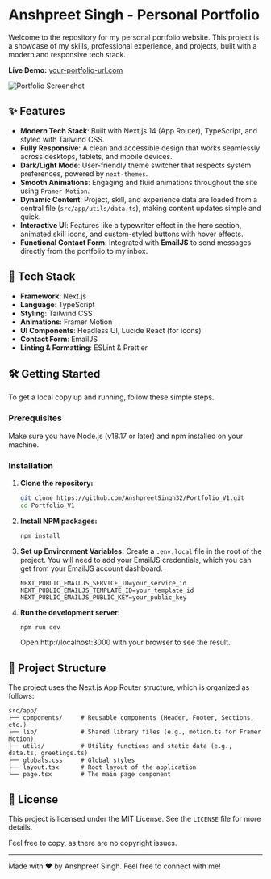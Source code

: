 # Anshpreet Singh - Personal Portfolio

Welcome to the repository for my personal portfolio website. This project is a showcase of my skills, professional experience, and projects, built with a modern and responsive tech stack.

**Live Demo:** [your-portfolio-url.com](https://your-portfolio-url.com)

![Portfolio Screenshot](./public/assets/screenshot.png)

## ✨ Features

- **Modern Tech Stack**: Built with Next.js 14 (App Router), TypeScript, and styled with Tailwind CSS.
- **Fully Responsive**: A clean and accessible design that works seamlessly across desktops, tablets, and mobile devices.
- **Dark/Light Mode**: User-friendly theme switcher that respects system preferences, powered by `next-themes`.
- **Smooth Animations**: Engaging and fluid animations throughout the site using `Framer Motion`.
- **Dynamic Content**: Project, skill, and experience data are loaded from a central file (`src/app/utils/data.ts`), making content updates simple and quick.
- **Interactive UI**: Features like a typewriter effect in the hero section, animated skill icons, and custom-styled buttons with hover effects.
- **Functional Contact Form**: Integrated with **EmailJS** to send messages directly from the portfolio to my inbox.

## 🚀 Tech Stack

- **Framework**: Next.js
- **Language**: TypeScript
- **Styling**: Tailwind CSS
- **Animations**: Framer Motion
- **UI Components**: Headless UI, Lucide React (for icons)
- **Contact Form**: EmailJS
- **Linting & Formatting**: ESLint & Prettier

## 🛠️ Getting Started

To get a local copy up and running, follow these simple steps.

### Prerequisites

Make sure you have Node.js (v18.17 or later) and npm installed on your machine.

### Installation

1. **Clone the repository:**
   ```bash
   git clone https://github.com/AnshpreetSingh32/Portfolio_V1.git
   cd Portfolio_V1
   ```

2. **Install NPM packages:**
   ```bash
   npm install
   ```

3. **Set up Environment Variables:**
   Create a `.env.local` file in the root of the project. You will need to add your EmailJS credentials, which you can get from your EmailJS account dashboard.

   ```.env.local
   NEXT_PUBLIC_EMAILJS_SERVICE_ID=your_service_id
   NEXT_PUBLIC_EMAILJS_TEMPLATE_ID=your_template_id
   NEXT_PUBLIC_EMAILJS_PUBLIC_KEY=your_public_key
   ```

4. **Run the development server:**
   ```bash
   npm run dev
   ```

   Open http://localhost:3000 with your browser to see the result.

## 📂 Project Structure

The project uses the Next.js App Router structure, which is organized as follows:

```
src/app/
├── components/     # Reusable components (Header, Footer, Sections, etc.)
├── lib/            # Shared library files (e.g., motion.ts for Framer Motion)
├── utils/          # Utility functions and static data (e.g., data.ts, greetings.ts)
├── globals.css     # Global styles
├── layout.tsx      # Root layout of the application
└── page.tsx        # The main page component
```

## 📜 License

This project is licensed under the MIT License. See the `LICENSE` file for more details.

Feel free to copy, as there are no copyright issues.

---

Made with ❤️ by Anshpreet Singh. Feel free to connect with me!
